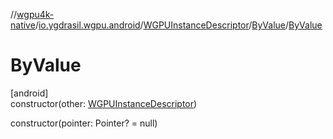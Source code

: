 //[wgpu4k-native](../../../../index.md)/[io.ygdrasil.wgpu.android](../../index.md)/[WGPUInstanceDescriptor](../index.md)/[ByValue](index.md)/[ByValue](-by-value.md)

# ByValue

[android]\
constructor(other: [WGPUInstanceDescriptor](../index.md))

constructor(pointer: Pointer? = null)